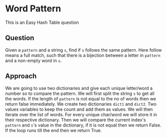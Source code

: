 # Word Pattern
This is an Easy Hash Table question

## Question
Given a `pattern` and a string `s`, find if `s` follows the same pattern.
Here follow means a full match, such that there is a bijection between a letter in `pattern` and a non-empty word in `s`.

## Approach
We are going to use two dictionaries and give each unique letter/word a number so to compare the pattern.
We will first split the string `s` to get all the words. If the length of `pattern` is not equal to the no of words then we return false immediately.
We create two dictionaries `dict1` and `dict2`. Two values variables to keep the count and add them as values.
We will then iterate over the list of words. For every unique char/word we will store it in their respective dictionary. Then we will compare the current index's `pattern` and `s`'s value in the dictionary,
if it is not equal then we return False.
If the loop runs till the end then we return True.
